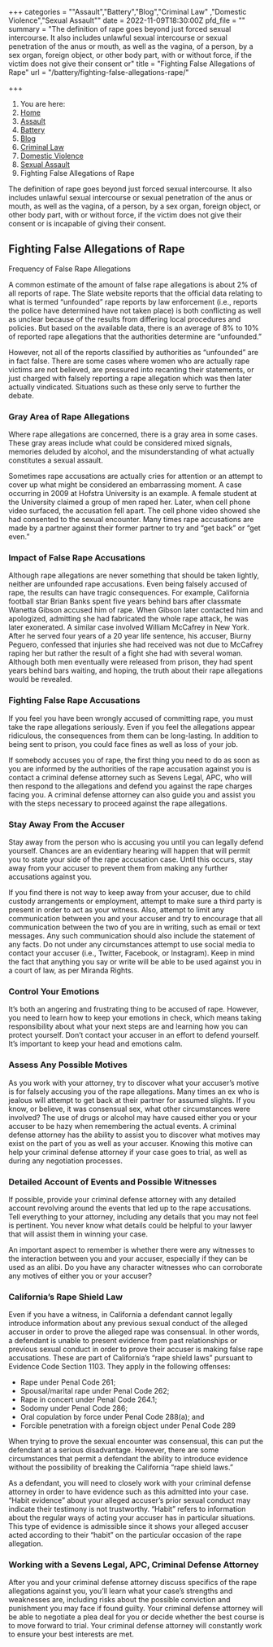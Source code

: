 +++
categories = "\"Assault\",\"Battery\",\"Blog\",\"Criminal Law\" ,\"Domestic Violence\",\"Sexual Assault\""
date = 2022-11-09T18:30:00Z
pfd_file = ""
summary = "The definition of rape goes beyond just forced sexual intercourse. It also includes unlawful sexual intercourse or sexual penetration of the anus or mouth, as well as the vagina, of a person, by a sex organ, foreign object, or other body part, with or without force, if the victim does not give their consent or"
title = "Fighting False Allegations of Rape"
url = "/battery/fighting-false-allegations-rape/"

+++
1. You are here:
2. [Home](http://www.sevenslegal.com/)
3. [Assault](https://www.sevenslegal.com/assault/)
4. [Battery](https://www.sevenslegal.com/battery/)
5. [Blog](https://www.sevenslegal.com/blog/)
6. [Criminal Law](https://www.sevenslegal.com/criminal-attorney/)
7. [Domestic Violence](https://www.sevenslegal.com/domestic-violence/)
8. [Sexual Assault](https://www.sevenslegal.com/sexual-assault/)
9. Fighting False Allegations of Rape

The definition of rape goes beyond just forced sexual intercourse. It also includes unlawful sexual intercourse or sexual penetration of the anus or mouth, as well as the vagina, of a person, by a sex organ, foreign object, or other body part, with or without force, if the victim does not give their consent or is incapable of giving their consent.

## Fighting False Allegations of Rape

Frequency of False Rape Allegations

A common estimate of the amount of false rape allegations is about 2% of all reports of rape. The Slate website reports that the official data relating to what is termed “unfounded” rape reports by law enforcement (i.e., reports the police have determined have not taken place) is both conflicting as well as unclear because of the results from differing local procedures and policies. But based on the available data, there is an average of 8% to 10% of reported rape allegations that the authorities determine are “unfounded.”

However, not all of the reports classified by authorities as “unfounded” are in fact false. There are some cases where women who are actually rape victims are not believed, are pressured into recanting their statements, or just charged with falsely reporting a rape allegation which was then later actually vindicated. Situations such as these only serve to further the debate.

### Gray Area of Rape Allegations

Where rape allegations are concerned, there is a gray area in some cases. These gray areas include what could be considered mixed signals, memories deluded by alcohol, and the misunderstanding of what actually constitutes a sexual assault.

Sometimes rape accusations are actually cries for attention or an attempt to cover up what might be considered an embarrassing moment. A case occurring in 2009 at Hofstra University is an example. A female student at the University claimed a group of men raped her. Later, when cell phone video surfaced, the accusation fell apart. The cell phone video showed she had consented to the sexual encounter. Many times rape accusations are made by a partner against their former partner to try and “get back” or “get even.”

### Impact of False Rape Accusations

Although rape allegations are never something that should be taken lightly, neither are unfounded rape accusations. Even being falsely accused of rape, the results can have tragic consequences. For example, California football star Brian Banks spent five years behind bars after classmate Wanetta Gibson accused him of rape. When Gibson later contacted him and apologized, admitting she had fabricated the whole rape attack, he was later exonerated. A similar case involved William McCafrey in New York. After he served four years of a 20 year life sentence, his accuser, Biurny Peguero, confessed that injuries she had received was not due to McCafrey raping her but rather the result of a fight she had with several woman. Although both men eventually were released from prison, they had spent years behind bars waiting, and hoping, the truth about their rape allegations would be revealed.

### Fighting False Rape Accusations

If you feel you have been wrongly accused of committing rape, you must take the rape allegations seriously. Even if you feel the allegations appear ridiculous, the consequences from them can be long-lasting. In addition to being sent to prison, you could face fines as well as loss of your job.

If somebody accuses you of rape, the first thing you need to do as soon as you are informed by the authorities of the rape accusation against you is contact a criminal defense attorney such as Sevens Legal, APC, who will then respond to the allegations and defend you against the rape charges facing you. A criminal defense attorney can also guide you and assist you with the steps necessary to proceed against the rape allegations.

### Stay Away From the Accuser

Stay away from the person who is accusing you until you can legally defend yourself. Chances are an evidentiary hearing will happen that will permit you to state your side of the rape accusation case. Until this occurs, stay away from your accuser to prevent them from making any further accusations against you.

If you find there is not way to keep away from your accuser, due to child custody arrangements or employment, attempt to make sure a third party is present in order to act as your witness. Also, attempt to limit any communication between you and your accuser and try to encourage that all communication between the two of you are in writing, such as email or text messages. Any such communication should also include the statement of any facts. Do not under any circumstances attempt to use social media to contact your accuser (i.e., Twitter, Facebook, or Instagram). Keep in mind the fact that anything you say or write will be able to be used against you in a court of law, as per Miranda Rights.

### Control Your Emotions

It’s both an angering and frustrating thing to be accused of rape. However, you need to learn how to keep your emotions in check, which means taking responsibility about what your next steps are and learning how you can protect yourself. Don’t contact your accuser in an effort to defend yourself. It’s important to keep your head and emotions calm.

### Assess Any Possible Motives

As you work with your attorney, try to discover what your accuser’s motive is for falsely accusing you of the rape allegations. Many times an ex who is jealous will attempt to get back at their partner for assumed slights. If you know, or believe, it was consensual sex, what other circumstances were involved? The use of drugs or alcohol may have caused either you or your accuser to be hazy when remembering the actual events. A criminal defense attorney has the ability to assist you to discover what motives may exist on the part of you as well as your accuser. Knowing this motive can help your criminal defense attorney if your case goes to trial, as well as during any negotiation processes.

### Detailed Account of Events and Possible Witnesses

If possible, provide your criminal defense attorney with any detailed account revolving around the events that led up to the rape accusations. Tell everything to your attorney, including any details that you may not feel is pertinent. You never know what details could be helpful to your lawyer that will assist them in winning your case.

An important aspect to remember is whether there were any witnesses to the interaction between you and your accuser, especially if they can be used as an alibi. Do you have any character witnesses who can corroborate any motives of either you or your accuser?

### California’s Rape Shield Law

Even if you have a witness, in California a defendant cannot legally introduce information about any previous sexual conduct of the alleged accuser in order to prove the alleged rape was consensual. In other words, a defendant is unable to present evidence from past relationships or previous sexual conduct in order to prove their accuser is making false rape accusations. These are part of California’s “rape shield laws” pursuant to Evidence Code Section 1103. They apply in the following offenses:

* Rape under Penal Code 261;
* Spousal/marital rape under Penal Code 262;
* Rape in concert under Penal Code 264.1;
* Sodomy under Penal Code 286;
* Oral copulation by force under Penal Code 288(a); and
* Forcible penetration with a foreign object under Penal Code 289

When trying to prove the sexual encounter was consensual, this can put the defendant at a serious disadvantage. However, there are some circumstances that permit a defendant the ability to introduce evidence without the possibility of breaking the California “rape shield laws.”

As a defendant, you will need to closely work with your criminal defense attorney in order to have evidence such as this admitted into your case. “Habit evidence” about your alleged accuser’s prior sexual conduct may indicate their testimony is not trustworthy. “Habit” refers to information about the regular ways of acting your accuser has in particular situations. This type of evidence is admissible since it shows your alleged accuser acted according to their “habit” on the particular occasion of the rape allegation.

### Working with a Sevens Legal, APC, Criminal Defense Attorney

After you and your criminal defense attorney discuss specifics of the rape allegations against you, you’ll learn what your case’s strengths and weaknesses are, including risks about the possible conviction and punishment you may face if found guilty. Your criminal defense attorney will be able to negotiate a plea deal for you or decide whether the best course is to move forward to trial. Your criminal defense attorney will constantly work to ensure your best interests are met.